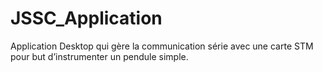 # JSSC_Application
Application Desktop qui gère la communication série avec une carte STM pour but d’instrumenter un pendule simple.
